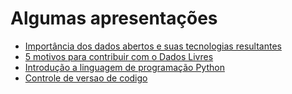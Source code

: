 # Algumas apresentações

- [Importância dos dados abertos e suas tecnologias resultantes](https://docs.google.com/presentation/d/1evYgzZDSLubSYaPN2jHzi1w2nohIGpHoN43pB-3cGgg/edit?usp=sharing)
- [5 motivos para contribuir com o Dados Livres](https://docs.google.com/presentation/d/1MBJ-C76X-BFDr2A2w-Dv4ohkixN87TG5WQVcdVkY_xc/edit?usp=sharing)
- [Introdução a linguagem de programação Python](https://github.com/MariaCarolinass/aulas-python)
- [Controle de versao de codigo](https://docs.google.com/presentation/d/1UhaFBMDPXroVCm7suU83jNThj9ZrhYFkmFeGj16tda0/edit?usp=sharing)
